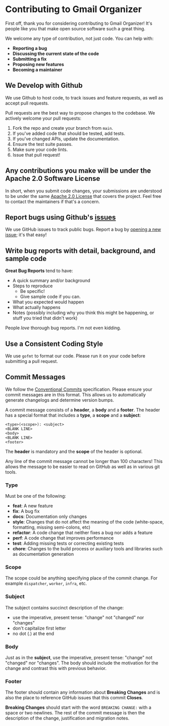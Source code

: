 # Contributing to Gmail Organizer

First off, thank you for considering contributing to Gmail Organizer! It's people like you that make open source
software such a great thing.

We welcome any type of contribution, not just code. You can help with:

* **Reporting a bug**
* **Discussing the current state of the code**
* **Submitting a fix**
* **Proposing new features**
* **Becoming a maintainer**

## We Develop with Github

We use Github to host code, to track issues and feature requests, as well as accept pull requests.

Pull requests are the best way to propose changes to the codebase. We actively welcome your pull requests:

1. Fork the repo and create your branch from `main`.
2. If you've added code that should be tested, add tests.
3. If you've changed APIs, update the documentation.
4. Ensure the test suite passes.
5. Make sure your code lints.
6. Issue that pull request!

## Any contributions you make will be under the Apache 2.0 Software License

In short, when you submit code changes, your submissions are understood to be under the
same [Apache 2.0 License](http://www.apache.org/licenses/LICENSE-2.0) that covers the project. Feel free to contact the
maintainers if that's a concern.

## Report bugs using Github's [issues](https://github.com/arikkfir-org/gmail-organizer/issues)

We use GitHub issues to track public bugs. Report a bug by [opening a new issue](); it's that easy!

## Write bug reports with detail, background, and sample code

**Great Bug Reports** tend to have:

* A quick summary and/or background
* Steps to reproduce
    * Be specific!
    * Give sample code if you can.
* What you expected would happen
* What actually happens
* Notes (possibly including why you think this might be happening, or stuff you tried that didn't work)

People *love* thorough bug reports. I'm not even kidding.

## Use a Consistent Coding Style

We use `gofmt` to format our code. Please run it on your code before submitting a pull request.

## Commit Messages

We follow the [Conventional Commits](https://www.conventionalcommits.org/en/v1.0.0/) specification. Please ensure your
commit messages are in this format. This allows us to automatically generate changelogs and determine version bumps.

A commit message consists of a **header**, a **body** and a **footer**. The header has a special format that includes a
**type**, a **scope** and a **subject**:

```
<type>(<scope>): <subject>
<BLANK LINE>
<body>
<BLANK LINE>
<footer>
```

The **header** is mandatory and the **scope** of the header is optional.

Any line of the commit message cannot be longer than 100 characters! This allows the message to be easier to read on
GitHub as well as in various git tools.

### Type

Must be one of the following:

* **feat**: A new feature
* **fix**: A bug fix
* **docs**: Documentation only changes
* **style**: Changes that do not affect the meaning of the code (white-space, formatting, missing semi-colons, etc)
* **refactor**: A code change that neither fixes a bug nor adds a feature
* **perf**: A code change that improves performance
* **test**: Adding missing tests or correcting existing tests
* **chore**: Changes to the build process or auxiliary tools and libraries such as documentation generation

### Scope

The scope could be anything specifying place of the commit change. For example `dispatcher`, `worker`, `infra`, etc.

### Subject

The subject contains succinct description of the change:

* use the imperative, present tense: "change" not "changed" nor "changes"
* don't capitalize first letter
* no dot (.) at the end

### Body

Just as in the **subject**, use the imperative, present tense: "change" not "changed" nor "changes". The body should
include the motivation for the change and contrast this with previous behavior.

### Footer

The footer should contain any information about **Breaking Changes** and is also the place to reference GitHub issues
that this commit **Closes**.

**Breaking Changes** should start with the word `BREAKING CHANGE:` with a space or two newlines. The rest of the commit
message is then the description of the change, justification and migration notes.
